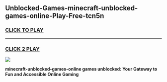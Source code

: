 
## Unblocked-Games-minecraft-unblocked-games-online-Play-Free-tcn5n
<h3>
<a href="https://premium76.site?title=minecraft-unblocked-games-online&ref=23A">CLICK TO PLAY</a></h3>
<hr>

<h3>
<a href="https://premium76.site?title=minecraft-unblocked-games-online&ref=23A">CLICK 2 PLAY</a>
  
</h3>

<a href="https://premium76.site?title=minecraft-unblocked-games-online&ref=23A"><img src="https://clearcache.store/games.png"></a>


**minecraft-unblocked-games-online games unblocked: Your Gateway to Fun and Accessible Online Gaming**
